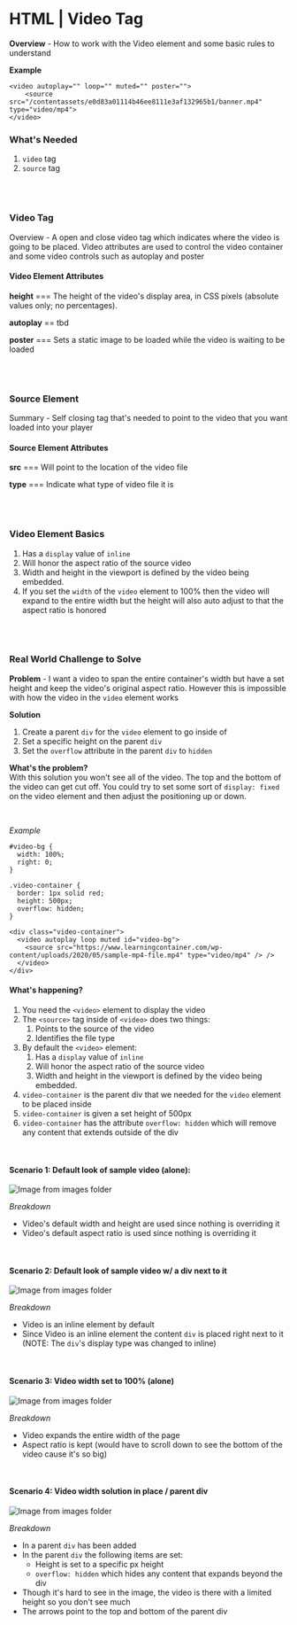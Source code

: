 # HTML | Video Tag

**Overview** - How to work with the Video element and some basic rules to understand

**Example**

```
<video autoplay="" loop="" muted="" poster="">
    <source src="/contentassets/e0d83a01114b46ee8111e3af132965b1/banner.mp4" type="video/mp4">
</video>
```

### What's Needed

1. `video` tag
1. `source` tag

<br><br>

### Video Tag
Overview - A open and close video tag which indicates where the video is going to be placed. Video attributes are used to control the video container and some video controls such as autoplay and poster

#### Video Element Attributes

**height** === The height of the video's display area, in CSS pixels (absolute values only; no percentages).

**autoplay** == tbd  

**poster** === Sets a static image to be loaded while the video is waiting to be loaded

<br><br>

### Source Element
Summary - Self closing tag that's needed to point to the video that you want loaded into your player

#### Source Element Attributes

**src** === Will point to the location of the video file

**type** === Indicate what type of video file it is

<br><br>

### Video Element Basics
1. Has a `display` value of `inline`
1. Will honor the aspect ratio of the source video
1. Width and height in the viewport is defined by the video being embedded.
1. If you set the `width` of the `video` element to 100% then the video will expand to the entire width but the height will also auto adjust to that the aspect ratio is honored

<br><br>

### Real World Challenge to Solve
**Problem** - I want a video to span the entire container's width but have a set height and keep the video's original aspect ratio.  However this is impossible with how the video in the `video` element works

**Solution** 
1. Create a parent `div` for the `video` element to go inside of
1. Set a specific height on the parent `div`
1. Set the `overflow` attribute in the parent `div` to `hidden` 


**What's the problem?**  
With this solution you won't see all of the video. The top and the bottom of the video can get cut off. You could try to set some sort of `display: fixed` on the video element and then adjust the positioning up or down. 

<br>

*Example*
```
#video-bg {
  width: 100%;
  right: 0;
}

.video-container {
  border: 1px solid red;
  height: 500px;
  overflow: hidden;
}

<div class="video-container">
  <video autoplay loop muted id="video-bg">
    <source src="https://www.learningcontainer.com/wp-content/uploads/2020/05/sample-mp4-file.mp4" type="video/mp4" /> />
  </video>
</div>
```

#### What's happening?
1. You need the `<video>` element to display the video
1. The `<source>` tag inside of `<video>` does two things:
    1. Points to the source of the video
    1. Identifies the file type
1. By default the `<video>` element: 
    1. Has a `display` value of `inline`
    1. Will honor the aspect ratio of the source video
    1. Width and height in the viewport is defined by the video being embedded.
1. `video-container` is the parent div that we needed for the `video` element to be placed inside
1. `video-container` is given a set height of 500px
1. `video-container` has the attribute `overflow: hidden` which will remove any content that extends outside of the div 


<br>

#### Scenario 1: Default look of sample video (alone):  
   ![Image from images folder](~@source/images/frontend-development/html/video-element/html_video-element_default-view.png)

   *Breakdown*
   - Video's default width and height are used since nothing is overriding it
   - Video's default aspect ratio is used since nothing is overriding it 


<br>

#### Scenario 2: Default look of sample video w/ a div next to it  
![Image from images folder](~@source/images/frontend-development/html/video-element/html_video-element_default-view-w-div.png)

*Breakdown*
- Video is an inline element by default
- Since Video is an inline element the content `div` is placed right next to it (NOTE: The `div`'s display type was changed to inline)

<br>

#### Scenario 3: Video width set to 100% (alone)  
![Image from images folder](~@source/images/frontend-development/html/video-element/html_video-element_width-100-percent.png)

*Breakdown*
- Video expands the entire width of the page
- Aspect ratio is kept (would have to scroll down to see the bottom of the video cause it's so big)

<br>

#### Scenario 4: Video width solution in place / parent div  
![Image from images folder](~@source/images/frontend-development/html/video-element/html_video-element_overflow-hidden.png)

*Breakdown*
- In a parent `div` has been added
- In the parent `div` the following items are set:
  - Height is set to a specific px height
  - `overflow: hidden` which hides any content that expands beyond the div
- Though it's hard to see in the image, the video is there with a limited height so you don't see much
- The arrows point to the top and bottom of the parent div
